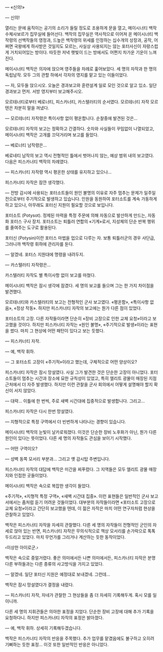 — «신의!»

— 신의!

열리는 문에 움직이는 공기의 소리가 들릴 정도로 조용하게 문을 열고, 메이시너티 백작 수체사보르가 집무실에 들어선다. 백작의 집무실은 역사적으로 이어져 온 메이시너티 백작령의 선백작들의 영정과, 드높은 백작령의 위세를 인정하는 십수개의 상장과, 공작, 어쩌면 국왕에게 하사받은 것일지도 모르는, 사실상 사용되지는 않는 포터사신이 자랑스럽게 거치되어있는 방이다. 따듯한 저녁 햇빛이 드는 방에서도 어쩐지 차가운 기운이 느껴진다.

메이시너티 백작은 의자에 앉으며 영주들을 차례로 훑어보았다. 세 명의 자작과 한 명의 독립남작. 모두 그의 관할 하에서 각자의 영지를 맡고 있는 이들이었다.

— 자, 모두들 앉으시오. 오늘은 경과보고와 훈련설계 일로 모인 것으로 알고 있소. 일단 경과보고 먼저. 서방 영지부터 보고해주시오.

모르테너티로부터 베로너티, 피스카너티, 카스텔러티의 순서였다. 모르테너티 자작 모르텐은 차분히 말을 꺼냈다.

— 모르테너티 자작령은 특이사항 없이 평온합니다. 순찰중에 발견된 것은...

모르테너티 자작의 보고는 정확하고 간결하다. 숫자와 사실들이 꾸밈없이 나열되었고, 메이시너티 백작은 고개를 끄덕거리며 보고를 들었다.

— 베로너티 남작령은...

베로네티 남작의 보고 역시 전형적인 틀에서 벗어나지 않는, 예상 범위 내의 보고였다. 다음은 피스카너티 백작의 차례였다.

— 피스카너티 자작령 역시 평온한 상태를 유지하고 있으나...

피스카너티 자작은 잠깐 생각했다.

— 전방 감시에 사용되는 포터소트들이 원인 불명의 이유로 자주 멈추는 문제가 일주일 전으로부터 주기적으로 발생하고 있습니다. 인원을 동원하여 포터소트를 계속 가동하게 하고 있으나, 아무래도 포터신 지원이 필요할 것으로 보입니다.

포터소트 (Potysot). 정제된 마력을 특정 주문에 의해 자동으로 발산하게 만드는, 자동화 포터스 구사 장치. 포터소트는 퇴틀러 연합의 «기계»로서, 지성체의 단순 반복 행위를 줄여주는 도구로 활용된다.

포터신 (Potysin)이란 포터스 마법을 업으로 다루는 자. 보통 퇴틀러군의 경우 사단급, 그러니까 백작령 휘하에 관리자를 둔다.

— 알겠네. 포터스 지원대에 명령을 내려두지.

— 카스텔러티 자작령은...

카스텔러티 자작도 별 특이사항 없이 보고를 마쳤다.

메이시너티 백작은 잠시 생각에 잠겼다. 세 명의 보고를 들으며 그는 한 가지 차이점을 발견했다. 

모르테너티와 카스텔러티의 보고는 전형적인 군사 보고였다. «평온함», «특이사항 없음», «정상 작동». 하지만 피스카너티 자작의 보고에는 뭔가 다른 점이 있었다.

포터소트의 고장. 다른 자작들이라면 단순히 «장비 고장으로 인한 교체 요청»이라고 보고했을 것이다. 하지만 피스카너티 자작는 «원인 불명», «주기적으로 발생»이라는 표현을 썼다. 마치 그 현상에 어떤 패턴이 있다고 보는 듯했다.

— 피스카너티 자작.

— 예, 백작 휘하.

— 그 포터소트 고장이 «주기적»이라고 했는데, 구체적으로 어떤 양상이오?

피스카너티 자작은 잠시 망설였다. 사실 그가 발견한 것은 단순한 고장이 아니었다. 포터소트들이 멈추는 시간과 장소에 묘한 규칙성이 있었고, 특히 엘리트 광물이 매장된 지점 근처에서 더 자주 발생했다. 하지만 이런 관찰을 군사 회의에서 어떻게 설명해야 할지 확신이 서지 않았다.

— 대략... 이틀에 한 번씩, 주로 새벽 시간대에 집중적으로 발생합니다. 그리고...

피스카너티 자작은 다시 한번 망설였다.

— 지형적으로 특정 구역에서 더 빈번하게 나타나는 경향이 있습니다.

메이시너티 백작의 눈빛이 날카로워졌다. 이것은 단순한 장비 노후화가 아닌, 뭔가 다른 원인이 있다는 뜻이었다. 다른 세 명의 자작들도 관심을 보이기 시작했다.

— 어떤 구역이오?

— 성벽 동쪽 모서리 부분과... 그리고 옛 감시탑 주변입니다.

피스카너티 자작의 대답에 백작은 미간을 찌푸렸다. 그 지역들은 모두 엘리트 광물 매장지와 인접한 곳들이었다.​​​​​​​​​​​​​​​​

메이시너티 백작은 속으로 복잡한 생각이 들었다.

«주기적», «지형적 특정 구역», «새벽 시간대 집중». 이런 표현들은 일반적인 군사 보고서에서는 좀처럼 듣기 어려운 것들이었다. 대부분의 자작들이라면 «포터소트 고장으로 교체 요청»이라고 간단히 보고했을 텐데, 이 젊은 자작은 마치 어떤 연구자처럼 현상을 관찰하고 있었다.

백작은 피스카너티 자작을 자세히 관찰했다. 다른 세 명의 자작들이 전형적인 군인의 자세로 앉아 있는 반면, 피스카너티 자작은 무의식적으로 책상 모서리를 손가락으로 톡톡 두드리고 있었다. 마치 무언가를 그리거나 계산하는 듯한 동작이었다.

‹이상한 아이로군.›

백작은 속으로 중얼거렸다. 좋은 의미에서든 나쁜 의미에서든, 피스카너티 자작은 분명 다른 부하들과는 다른 종류의 사고방식을 가지고 있었다. 

— 알겠네. 일단 포터신 지원은 예정대로 보내겠네. 그런데...

백작은 잠시 망설였다가 결정을 내렸다.

— 피스카너티 자작, 자네가 관찰한 그 현상들을 좀 더 자세히 기록해두게. 혹시 모를 일이니까.

다른 세 명의 지휘관들은 의아한 표정을 지었다. 단순한 장비 고장에 대해 추가 기록을 요청하다니. 하지만 피스카너티 자작의 표정은 밝아졌다.

— 예, 백작 휘하. 상세히 기록해두겠습니다.

백작은 피스카너티 자작의 반응을 주목했다. 추가 업무를 맡겼음에도 불구하고 오히려 기뻐하는 듯한 표정... 이것 또한 일반적인 반응은 아니었다.​​​​​​​​​​​​​​​​